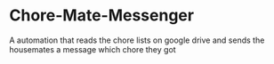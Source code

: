 # Chore-Mate-Messenger
A automation that reads the chore lists on google drive and sends the housemates a message which chore they got
